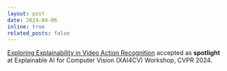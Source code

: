 ```yaml
---
layout: post
date: 2024-04-06
inline: true
related_posts: false
---
```


<a href="https://openaccess.thecvf.com/content/CVPR2024W/XAI4CV/papers/Saha_Exploring_Explainability_in_Video_Action_Recognition_CVPRW_2024_paper.pdf">Exploring Explainability in Video Action Recognition</a> accepted as **spotlight** at Explainable AI for Computer Vision (XAI4CV) Workshop, CVPR 2024. 

